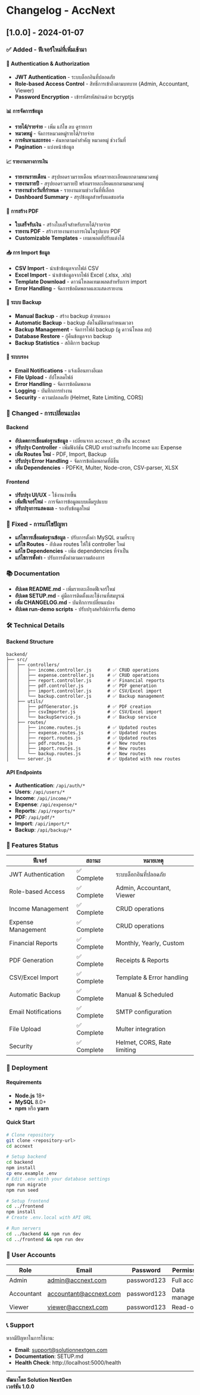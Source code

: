 # Changelog - AccNext

## [1.0.0] - 2024-01-07

### ✅ Added - ฟีเจอร์ใหม่ที่เพิ่มเข้ามา

#### 🔐 Authentication & Authorization
- **JWT Authentication** - ระบบล็อกอินที่ปลอดภัย
- **Role-based Access Control** - สิทธิ์การเข้าถึงตามบทบาท (Admin, Accountant, Viewer)
- **Password Encryption** - เข้ารหัสรหัสผ่านด้วย bcryptjs

#### 📊 การจัดการข้อมูล
- **รายได้/รายจ่าย** - เพิ่ม แก้ไข ลบ ดูรายการ
- **หมวดหมู่** - จัดการหมวดหมู่รายได้/รายจ่าย
- **การค้นหาและกรอง** - ค้นหาตามคำสำคัญ หมวดหมู่ ช่วงวันที่
- **Pagination** - แบ่งหน้าข้อมูล

#### 📈 รายงานทางการเงิน
- **รายงานรายเดือน** - สรุปยอดรวมรายเดือน พร้อมรายละเอียดแยกตามหมวดหมู่
- **รายงานรายปี** - สรุปยอดรวมรายปี พร้อมรายละเอียดแยกตามหมวดหมู่
- **รายงานช่วงวันที่กำหนด** - รายงานตามช่วงวันที่ที่เลือก
- **Dashboard Summary** - สรุปข้อมูลสำหรับแดชบอร์ด

#### 📄 การสร้าง PDF
- **ใบเสร็จรับเงิน** - สร้างใบเสร็จสำหรับรายได้/รายจ่าย
- **รายงาน PDF** - สร้างรายงานทางการเงินในรูปแบบ PDF
- **Customizable Templates** - เทมเพลตที่ปรับแต่งได้

#### 📥 การ Import ข้อมูล
- **CSV Import** - นำเข้าข้อมูลจากไฟล์ CSV
- **Excel Import** - นำเข้าข้อมูลจากไฟล์ Excel (.xlsx, .xls)
- **Template Download** - ดาวน์โหลดเทมเพลตสำหรับการ import
- **Error Handling** - จัดการข้อผิดพลาดและแสดงรายงาน

#### 💾 ระบบ Backup
- **Manual Backup** - สร้าง backup ด้วยตนเอง
- **Automatic Backup** - backup อัตโนมัติตามกำหนดเวลา
- **Backup Management** - จัดการไฟล์ backup (ดู ดาวน์โหลด ลบ)
- **Database Restore** - กู้คืนข้อมูลจาก backup
- **Backup Statistics** - สถิติการ backup

#### 🔧 ระบบรอง
- **Email Notifications** - แจ้งเตือนทางอีเมล
- **File Upload** - อัปโหลดไฟล์
- **Error Handling** - จัดการข้อผิดพลาด
- **Logging** - บันทึกการทำงาน
- **Security** - ความปลอดภัย (Helmet, Rate Limiting, CORS)

### 🔧 Changed - การเปลี่ยนแปลง

#### Backend
- **อัปเดตการเชื่อมต่อฐานข้อมูล** - เปลี่ยนจาก `accnext_db` เป็น `accnext`
- **ปรับปรุง Controller** - เพิ่มฟังก์ชัน CRUD ครบถ้วนสำหรับ Income และ Expense
- **เพิ่ม Routes ใหม่** - PDF, Import, Backup
- **ปรับปรุง Error Handling** - จัดการข้อผิดพลาดที่ดีขึ้น
- **เพิ่ม Dependencies** - PDFKit, Multer, Node-cron, CSV-parser, XLSX

#### Frontend
- **ปรับปรุง UI/UX** - ใช้งานง่ายขึ้น
- **เพิ่มฟีเจอร์ใหม่** - การจัดการข้อมูลแบบเต็มรูปแบบ
- **ปรับปรุงการแสดงผล** - รองรับข้อมูลใหม่

### 🐛 Fixed - การแก้ไขปัญหา

- **แก้ไขการเชื่อมต่อฐานข้อมูล** - ปรับการตั้งค่า MySQL ตามที่ระบุ
- **แก้ไข Routes** - อัปเดต routes ให้ใช้ controller ใหม่
- **แก้ไข Dependencies** - เพิ่ม dependencies ที่จำเป็น
- **แก้ไขการตั้งค่า** - ปรับการตั้งค่าตามความต้องการ

### 📚 Documentation

- **อัปเดต README.md** - เพิ่มรายละเอียดฟีเจอร์ใหม่
- **อัปเดต SETUP.md** - คู่มือการติดตั้งและใช้งานที่สมบูรณ์
- **เพิ่ม CHANGELOG.md** - บันทึกการเปลี่ยนแปลง
- **อัปเดต run-demo scripts** - ปรับปรุงสคริปต์การรัน demo

### 🛠️ Technical Details

#### Backend Structure
```
backend/
├── src/
│   ├── controllers/
│   │   ├── income.controller.js      # ✅ CRUD operations
│   │   ├── expense.controller.js     # ✅ CRUD operations
│   │   ├── report.controller.js      # ✅ Financial reports
│   │   ├── pdf.controller.js         # ✅ PDF generation
│   │   ├── import.controller.js      # ✅ CSV/Excel import
│   │   └── backup.controller.js      # ✅ Backup management
│   ├── utils/
│   │   ├── pdfGenerator.js           # ✅ PDF creation
│   │   ├── csvImporter.js            # ✅ CSV/Excel import
│   │   └── backupService.js          # ✅ Backup service
│   ├── routes/
│   │   ├── income.routes.js          # ✅ Updated routes
│   │   ├── expense.routes.js         # ✅ Updated routes
│   │   ├── report.routes.js          # ✅ Updated routes
│   │   ├── pdf.routes.js             # ✅ New routes
│   │   ├── import.routes.js          # ✅ New routes
│   │   └── backup.routes.js          # ✅ New routes
│   └── server.js                     # ✅ Updated with new routes
```

#### API Endpoints
- **Authentication**: `/api/auth/*`
- **Users**: `/api/users/*`
- **Income**: `/api/income/*`
- **Expense**: `/api/expense/*`
- **Reports**: `/api/reports/*`
- **PDF**: `/api/pdf/*`
- **Import**: `/api/import/*`
- **Backup**: `/api/backup/*`

### 🎯 Features Status

| ฟีเจอร์ | สถานะ | หมายเหตุ |
|---------|-------|----------|
| JWT Authentication | ✅ Complete | ระบบล็อกอินที่ปลอดภัย |
| Role-based Access | ✅ Complete | Admin, Accountant, Viewer |
| Income Management | ✅ Complete | CRUD operations |
| Expense Management | ✅ Complete | CRUD operations |
| Financial Reports | ✅ Complete | Monthly, Yearly, Custom |
| PDF Generation | ✅ Complete | Receipts & Reports |
| CSV/Excel Import | ✅ Complete | Template & Error handling |
| Automatic Backup | ✅ Complete | Manual & Scheduled |
| Email Notifications | ✅ Complete | SMTP configuration |
| File Upload | ✅ Complete | Multer integration |
| Security | ✅ Complete | Helmet, CORS, Rate limiting |

### 🚀 Deployment

#### Requirements
- **Node.js** 18+
- **MySQL** 8.0+
- **npm** หรือ **yarn**

#### Quick Start
```bash
# Clone repository
git clone <repository-url>
cd accnext

# Setup backend
cd backend
npm install
cp env.example .env
# Edit .env with your database settings
npm run migrate
npm run seed

# Setup frontend
cd ../frontend
npm install
# Create .env.local with API URL

# Run servers
cd ../backend && npm run dev
cd ../frontend && npm run dev
```

### 👥 User Accounts

| Role | Email | Password | Permissions |
|------|-------|----------|-------------|
| Admin | admin@accnext.com | password123 | Full access |
| Accountant | accountant@accnext.com | password123 | Data management |
| Viewer | viewer@accnext.com | password123 | Read-only |

### 📞 Support

หากมีปัญหาในการใช้งาน:
- **Email**: support@solutionnextgen.com
- **Documentation**: SETUP.md
- **Health Check**: http://localhost:5000/health

---

**พัฒนาโดย Solution NextGen**  
**เวอร์ชัน 1.0.0** 